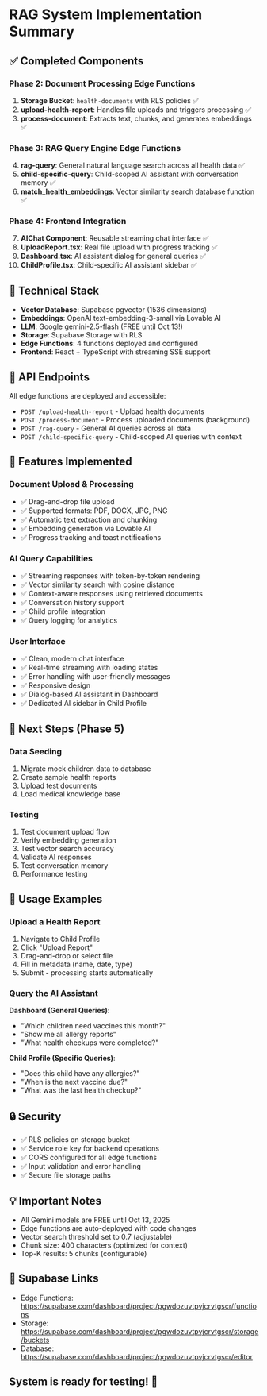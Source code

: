 # RAG System Implementation Summary

## ✅ Completed Components

### Phase 2: Document Processing Edge Functions
1. **Storage Bucket**: `health-documents` with RLS policies ✅
2. **upload-health-report**: Handles file uploads and triggers processing ✅
3. **process-document**: Extracts text, chunks, and generates embeddings ✅

### Phase 3: RAG Query Engine Edge Functions
4. **rag-query**: General natural language search across all health data ✅
5. **child-specific-query**: Child-scoped AI assistant with conversation memory ✅
6. **match_health_embeddings**: Vector similarity search database function ✅

### Phase 4: Frontend Integration
7. **AIChat Component**: Reusable streaming chat interface ✅
8. **UploadReport.tsx**: Real file upload with progress tracking ✅
9. **Dashboard.tsx**: AI assistant dialog for general queries ✅
10. **ChildProfile.tsx**: Child-specific AI assistant sidebar ✅

## 🔧 Technical Stack

- **Vector Database**: Supabase pgvector (1536 dimensions)
- **Embeddings**: OpenAI text-embedding-3-small via Lovable AI
- **LLM**: Google gemini-2.5-flash (FREE until Oct 13!)
- **Storage**: Supabase Storage with RLS
- **Edge Functions**: 4 functions deployed and configured
- **Frontend**: React + TypeScript with streaming SSE support

## 📡 API Endpoints

All edge functions are deployed and accessible:
- `POST /upload-health-report` - Upload health documents
- `POST /process-document` - Process uploaded documents (background)
- `POST /rag-query` - General AI queries across all data
- `POST /child-specific-query` - Child-scoped AI queries with context

## 🎯 Features Implemented

### Document Upload & Processing
- ✅ Drag-and-drop file upload
- ✅ Supported formats: PDF, DOCX, JPG, PNG
- ✅ Automatic text extraction and chunking
- ✅ Embedding generation via Lovable AI
- ✅ Progress tracking and toast notifications

### AI Query Capabilities
- ✅ Streaming responses with token-by-token rendering
- ✅ Vector similarity search with cosine distance
- ✅ Context-aware responses using retrieved documents
- ✅ Conversation history support
- ✅ Child profile integration
- ✅ Query logging for analytics

### User Interface
- ✅ Clean, modern chat interface
- ✅ Real-time streaming with loading states
- ✅ Error handling with user-friendly messages
- ✅ Responsive design
- ✅ Dialog-based AI assistant in Dashboard
- ✅ Dedicated AI sidebar in Child Profile

## 🚀 Next Steps (Phase 5)

### Data Seeding
1. Migrate mock children data to database
2. Create sample health reports
3. Upload test documents
4. Load medical knowledge base

### Testing
1. Test document upload flow
2. Verify embedding generation
3. Test vector search accuracy
4. Validate AI responses
5. Test conversation memory
6. Performance testing

## 📝 Usage Examples

### Upload a Health Report
1. Navigate to Child Profile
2. Click "Upload Report"
3. Drag-and-drop or select file
4. Fill in metadata (name, date, type)
5. Submit - processing starts automatically

### Query the AI Assistant

**Dashboard (General Queries)**:
- "Which children need vaccines this month?"
- "Show me all allergy reports"
- "What health checkups were completed?"

**Child Profile (Specific Queries)**:
- "Does this child have any allergies?"
- "When is the next vaccine due?"
- "What was the last health checkup?"

## 🔒 Security

- ✅ RLS policies on storage bucket
- ✅ Service role key for backend operations
- ✅ CORS configured for all edge functions
- ✅ Input validation and error handling
- ✅ Secure file storage paths

## 💡 Important Notes

- All Gemini models are FREE until Oct 13, 2025
- Edge functions are auto-deployed with code changes
- Vector search threshold set to 0.7 (adjustable)
- Chunk size: 400 characters (optimized for context)
- Top-K results: 5 chunks (configurable)

## 🔗 Supabase Links

- Edge Functions: https://supabase.com/dashboard/project/pgwdozuvtpvjcrvtgscr/functions
- Storage: https://supabase.com/dashboard/project/pgwdozuvtpvjcrvtgscr/storage/buckets
- Database: https://supabase.com/dashboard/project/pgwdozuvtpvjcrvtgscr/editor

## System is ready for testing! 🎉